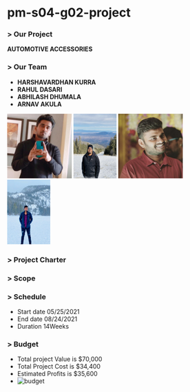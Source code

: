 # pm-s04-g02-project

### > Our Project
**AUTOMOTIVE ACCESSORIES**

### > Our Team
- **HARSHAVARDHAN KURRA**<br>
- **RAHUL DASARI**<br>
- **ABHILASH DHUMALA**<br>
- **ARNAV AKULA**<br>

<img src="images/harsha_kurra.jpg" alt="harshakurra" width="150" height="150"> <img src="images/rahul_dasari.jpg" alt="rahuldasari" width="100" height="150">  <img src="images/abhilash_dhumala.jpg" alt="abhilashdhumala" width="150" height="150"> <img src="images/arnav_akula.jpeg" alt="arnavakula" width="100" height="150">

### > Project Charter

### > Scope

### > Schedule
- Start date 05/25/2021
- End date 08/24/2021
- Duration 14Weeks

### > Budget
- Total project Value is $70,000
- Total Project Cost is $34,400
- Estimated Profits is $35,600
- <img src="desktop/Budget.jpg" alt="budget" width="600" height="400">
